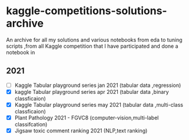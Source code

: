 # kaggle-competitions-solutions-archive
An archive for all my solutions and various notebooks from eda to tuning scripts ,from all Kaggle competition that I have participated and done a notebook in

## 2021
- [ ] Kaggle Tabular playground series jan 2021 (tabular data ,regression)
- [x] kaggle Tabular playground series apr 2021 (tabular data ,binary classficaion)
- [x] Kaggle Tabular  playground series may 2021 (tabular data ,multi-class classficaion)
- [x] Plant Pathology 2021 - FGVC8 (computer-vision,multi-label classifcation)
- [x] Jigsaw toxic comment ranking 2021 (NLP,text ranking)
